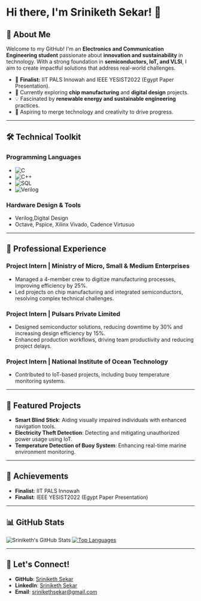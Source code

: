# Hi there, I'm Sriniketh Sekar! 👋

## 🚀 About Me
Welcome to my GitHub! I'm an **Electronics and Communication Engineering student** passionate about **innovation and sustainability** in technology. With a strong foundation in **semiconductors, IoT, and VLSI**, I aim to create impactful solutions that address real-world challenges.

- 🌟 **Finalist:** IIT PALS Innowah and IEEE YESIST2022 (Egypt Paper Presentation).
- 🌱 Currently exploring **chip manufacturing** and **digital design** projects.
- 💡 Fascinated by **renewable energy and sustainable engineering** practices.
- 🎯 Aspiring to merge technology and creativity to drive progress.

---

## 🛠️ Technical Toolkit

### **Programming Languages**
- ![C](https://img.shields.io/badge/-C-00599C?style=flat-square&logo=c&logoColor=white)  
- ![C++](https://img.shields.io/badge/-C++-00599C?style=flat-square&logo=cplusplus&logoColor=white)  
- ![SQL](https://img.shields.io/badge/-SQL-4479A1?style=flat-square&logo=postgresql&logoColor=white)
- ![Verilog](https://img.shields.io/badge/-Verilog-ED1C24?style=flat-square&logoColor=white)


### **Hardware Design & Tools**
- Verilog,Digital Design
- Octave, Pspice, Xilinx Vivado, Cadence Virtusuo

---

## 💼 Professional Experience

### **Project Intern | Ministry of Micro, Small & Medium Enterprises**
- Managed a 4-member crew to digitize manufacturing processes, improving efficiency by 25%.
- Led projects on chip manufacturing and integrated semiconductors, resolving complex technical challenges.

### **Project Intern | Pulsars Private Limited**
- Designed semiconductor solutions, reducing downtime by 30% and increasing design efficiency by 15%.
- Enhanced production workflows, driving team productivity and reducing project delays.

### **Project Intern | National Institute of Ocean Technology**
- Contributed to IoT-based projects, including buoy temperature monitoring systems.

---

## 🔬 Featured Projects
- **Smart Blind Stick**: Aiding visually impaired individuals with enhanced navigation tools.
- **Electricity Theft Detection**: Detecting and mitigating unauthorized power usage using IoT.
- **Temperature Detection of Buoy System**: Enhancing real-time marine environment monitoring.

---

## 🌟 Achievements
- **Finalist**: IIT PALS Innowah  
- **Finalist**: IEEE YESIST2022 (Egypt Paper Presentation)

---

## 📊 GitHub Stats
![Sriniketh's GitHub Stats](https://github-readme-stats.vercel.app/api?username=SrinikethSekar&show_icons=true&theme=radical)
[![Top Languages](https://github-readme-stats.vercel.app/api/top-langs/?username=SrinikethSekar&layout=compact&theme=radical)](https://github.com/anuraghazra/github-readme-stats)

---

## 🔗 Let's Connect!
- **GitHub**: [Sriniketh Sekar](https://github.com/SrinikethSekar)
- **LinkedIn**: [Sriniketh Sekar](https://www.linkedin.com/in/sriniketh-sekar-12734a21a/)
- **Email**: [srinikethsekar@gmail.com](mailto:srinikethsekar@gmail.com)

